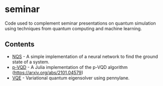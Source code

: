 # seminar
Code used to complement seminar presentations on quantum simulation using techniques from quantum computing and machine learning.

## Contents

* [NQS](NQS) - A simple implementation of a neural network to find the ground state of a system.
* [p-VQD](p-VQD) - A Julia implementation of the p-VQD algorithm (https://arxiv.org/abs/2101.04579)
* [VQE](VQE) - Variational quantum eigensolver using pennylane.